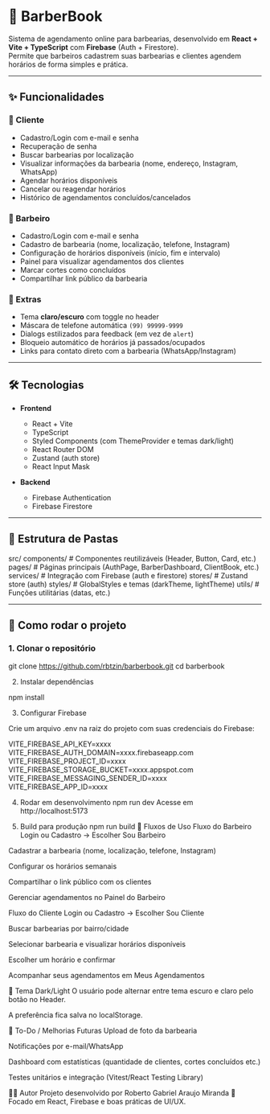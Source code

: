 # 💈 BarberBook

Sistema de agendamento online para barbearias, desenvolvido em **React + Vite + TypeScript** com **Firebase** (Auth + Firestore).  
Permite que barbeiros cadastrem suas barbearias e clientes agendem horários de forma simples e prática.

---

## ✨ Funcionalidades

### 👤 Cliente
- Cadastro/Login com e-mail e senha
- Recuperação de senha
- Buscar barbearias por localização
- Visualizar informações da barbearia (nome, endereço, Instagram, WhatsApp)
- Agendar horários disponíveis
- Cancelar ou reagendar horários
- Histórico de agendamentos concluídos/cancelados

### 💈 Barbeiro
- Cadastro/Login com e-mail e senha
- Cadastro de barbearia (nome, localização, telefone, Instagram)
- Configuração de horários disponíveis (início, fim e intervalo)
- Painel para visualizar agendamentos dos clientes
- Marcar cortes como concluídos
- Compartilhar link público da barbearia

### 🎨 Extras
- Tema **claro/escuro** com toggle no header
- Máscara de telefone automática `(99) 99999-9999`
- Dialogs estilizados para feedback (em vez de `alert`)
- Bloqueio automático de horários já passados/ocupados
- Links para contato direto com a barbearia (WhatsApp/Instagram)

---

## 🛠️ Tecnologias

- **Frontend**
  - React + Vite
  - TypeScript
  - Styled Components (com ThemeProvider e temas dark/light)
  - React Router DOM
  - Zustand (auth store)
  - React Input Mask

- **Backend**
  - Firebase Authentication
  - Firebase Firestore

---

## 📂 Estrutura de Pastas

src/
components/ # Componentes reutilizáveis (Header, Button, Card, etc.)
pages/ # Páginas principais (AuthPage, BarberDashboard, ClientBook, etc.)
services/ # Integração com Firebase (auth e firestore)
stores/ # Zustand store (auth)
styles/ # GlobalStyles e temas (darkTheme, lightTheme)
utils/ # Funções utilitárias (datas, etc.)

---

## 🚀 Como rodar o projeto

### 1. Clonar o repositório

git clone https://github.com/rbtzin/barberbook.git
cd barberbook

2. Instalar dependências

npm install

3. Configurar Firebase

Crie um arquivo .env na raiz do projeto com suas credenciais do Firebase:

VITE_FIREBASE_API_KEY=xxxx
VITE_FIREBASE_AUTH_DOMAIN=xxxx.firebaseapp.com
VITE_FIREBASE_PROJECT_ID=xxxx
VITE_FIREBASE_STORAGE_BUCKET=xxxx.appspot.com
VITE_FIREBASE_MESSAGING_SENDER_ID=xxxx
VITE_FIREBASE_APP_ID=xxxx

4. Rodar em desenvolvimento
npm run dev
Acesse em http://localhost:5173

5. Build para produção
npm run build
🔑 Fluxos de Uso
Fluxo do Barbeiro
Login ou Cadastro → Escolher Sou Barbeiro

Cadastrar a barbearia (nome, localização, telefone, Instagram)

Configurar os horários semanais

Compartilhar o link público com os clientes

Gerenciar agendamentos no Painel do Barbeiro

Fluxo do Cliente
Login ou Cadastro → Escolher Sou Cliente

Buscar barbearias por bairro/cidade

Selecionar barbearia e visualizar horários disponíveis

Escolher um horário e confirmar

Acompanhar seus agendamentos em Meus Agendamentos

🌙 Tema Dark/Light
O usuário pode alternar entre tema escuro e claro pelo botão no Header.

A preferência fica salva no localStorage.

📌 To-Do / Melhorias Futuras
Upload de foto da barbearia

Notificações por e-mail/WhatsApp

Dashboard com estatísticas (quantidade de clientes, cortes concluídos etc.)

Testes unitários e integração (Vitest/React Testing Library)

👨‍💻 Autor
Projeto desenvolvido por Roberto Gabriel Araujo Miranda
📌 Focado em React, Firebase e boas práticas de UI/UX.